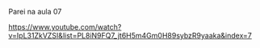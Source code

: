 Parei na aula 07 

https://www.youtube.com/watch?v=IpL31ZkVZSI&list=PL8iN9FQ7_jt6H5m4Gm0H89sybzR9yaaka&index=7